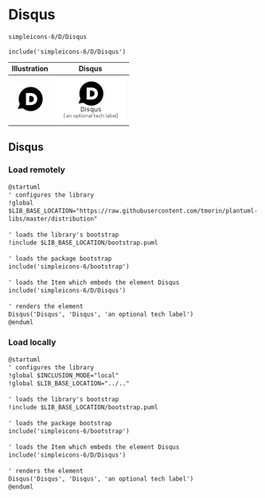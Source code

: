 # Disqus


```text
simpleicons-6/D/Disqus
```

```text
include('simpleicons-6/D/Disqus')
```



| Illustration | Disqus |
| :---: | :---: |
| ![illustration for Illustration](../../simpleicons-6/D/Disqus.png) | ![illustration for Disqus](../../simpleicons-6/D/Disqus.Local.png) |




## Disqus

### Load remotely
```plantuml
@startuml
' configures the library
!global $LIB_BASE_LOCATION="https://raw.githubusercontent.com/tmorin/plantuml-libs/master/distribution"

' loads the library's bootstrap
!include $LIB_BASE_LOCATION/bootstrap.puml

' loads the package bootstrap
include('simpleicons-6/bootstrap')

' loads the Item which embeds the element Disqus
include('simpleicons-6/D/Disqus')

' renders the element
Disqus('Disqus', 'Disqus', 'an optional tech label')
@enduml
```

### Load locally
```plantuml
@startuml
' configures the library
!global $INCLUSION_MODE="local"
!global $LIB_BASE_LOCATION="../.."

' loads the library's bootstrap
!include $LIB_BASE_LOCATION/bootstrap.puml

' loads the package bootstrap
include('simpleicons-6/bootstrap')

' loads the Item which embeds the element Disqus
include('simpleicons-6/D/Disqus')

' renders the element
Disqus('Disqus', 'Disqus', 'an optional tech label')
@enduml
```

